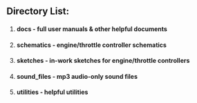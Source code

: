 ## Directory List:

1. #### docs - full user manuals & other helpful documents
2. #### schematics - engine/throttle controller schematics
3. #### sketches - in-work sketches for engine/throttle controllers
4. #### sound_files - mp3 audio-only sound files
5. #### utilities - helpful utilities
